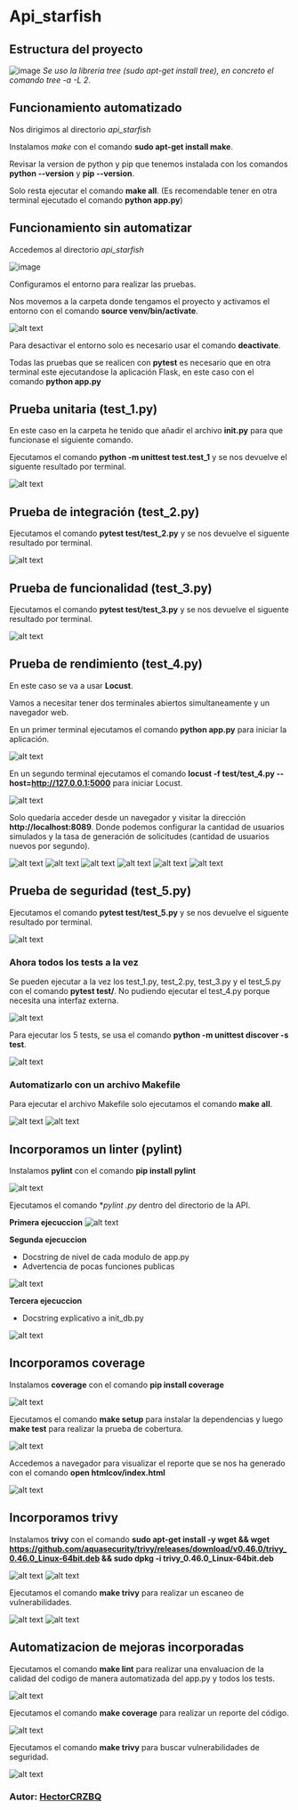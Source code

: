 # Api_starfish

## Estructura del proyecto

![image](/images/image19.png)
*Se uso la libreria tree (sudo apt-get install tree), en concreto el comando tree -a -L 2*.

## Funcionamiento automatizado

Nos dirigimos al directorio *api_starfish*

Instalamos *make* con el comando **sudo apt-get install make**.

Revisar la version de python y pip que tenemos instalada con los comandos **python --version** y **pip --version**.

Solo resta ejecutar el comando **make all**. (Es recomendable tener en otra terminal ejecutado el comando **python app.py**)

## Funcionamiento sin automatizar

Accedemos al directorio *api_starfish*

![image](/images/image1.png)

Configuramos el entorno para realizar las pruebas.

Nos movemos a la carpeta donde tengamos el proyecto y activamos el entorno con el comando **source venv/bin/activate**.

![alt text](/images/image2.png)

Para desactivar el entorno solo es necesario usar el comando **deactivate**.

Todas las pruebas que se realicen con **pytest** es necesario que en otra terminal este ejecutandose la aplicación Flask, en este caso con el comando **python app.py**

## Prueba unitaria (test_1.py)

En este caso en la carpeta he tenido que añadir el archivo **__init__.py** para que funcionase el siguiente comando.

Ejecutamos el comando **python -m unittest test.test_1** y se nos devuelve el siguente resultado por terminal.

![alt text](/images/image3.png)


## Prueba de integración (test_2.py)

Ejecutamos el comando **pytest test/test_2.py** y se nos devuelve el siguente resultado por terminal.

![alt text](/images/image4.png)


## Prueba de funcionalidad (test_3.py)

Ejecutamos el comando **pytest test/test_3.py** y se nos devuelve el siguente resultado por terminal.

![alt text](/images/image5.png)

## Prueba de rendimiento (test_4.py)

En este caso se va a usar **Locust**.

Vamos a necesitar tener dos terminales abiertos simultaneamente y un navegador web.

En un primer terminal ejecutamos el comando **python app.py** para iniciar la aplicación.

![alt text](/images/image6.png)

En un segundo terminal ejecutamos el comando **locust -f test/test_4.py --host=http://127.0.0.1:5000** para iniciar Locust.

![alt text](/images/image7.png)

Solo quedaría acceder desde un navegador y visitar la dirección **http://localhost:8089**. Donde podemos configurar la cantidad de usuarios simulados y la tasa de generación de solicitudes (cantidad de usuarios nuevos por segundo).

![alt text](/images/image8.png)
![alt text](/images/image9.png)
![alt text](/images/image10.png)
![alt text](/images/image11.png)
![alt text](/images/image12.png)
![alt text](/images/image13.png)

## Prueba de seguridad (test_5.py)

Ejecutamos el comando **pytest test/test_5.py** y se nos devuelve el siguente resultado por terminal.
    
![alt text](/images/image14.png)

### Ahora todos los tests a la vez

Se pueden ejecutar a la vez los test_1.py, test_2.py, test_3.py y el test_5.py con el comando **pytest test/**. No pudiendo ejecutar el test_4.py porque necesita una interfaz externa.

![alt text](/images/image15.png)

Para ejecutar los 5 tests, se usa el comando **python -m unittest discover -s test**.

![alt text](/images/image16.png)


### Automatizarlo con un archivo Makefile

Para ejecutar el archivo Makefile solo ejecutamos el comando **make all**.

![alt text](/images/image17.png)
![alt text](/images/image18.png)


## Incorporamos un linter (pylint)

Instalamos **pylint** con el comando **pip install pylint**

![alt text](/images/image20.png)

Ejecutamos el comando **pylint *.py** dentro del directorio de la API.

**Primera ejecuccion**
![alt text](/images/image21.png)

**Segunda ejecuccion**
 - Docstring de nivel de cada modulo de app.py
 - Advertencia de pocas funciones publicas

![alt text](/images/image22.png)

**Tercera ejecuccion**
 - Docstring explicativo a init_db.py

![alt text](/images/image23.png)

## Incorporamos coverage

Instalamos **coverage** con el comando **pip install coverage**

![alt text](/images/image24.png)

Ejecutamos el comando **make setup** para instalar la dependencias y luego **make test** para realizar la prueba de cobertura.

![alt text](/images/image25.png)

Accedemos a navegador para visualizar el reporte que se nos ha generado con el comando **open htmlcov/index.html**

![alt text](/images/image26.png)


## Incorporamos trivy

Instalamos **trivy** con el comando **sudo apt-get install -y wget && wget https://github.com/aquasecurity/trivy/releases/download/v0.46.0/trivy_0.46.0_Linux-64bit.deb && sudo dpkg -i trivy_0.46.0_Linux-64bit.deb**

![alt text](/images/image27.png)
![alt text](/images/image28.png)

Ejecutamos el comando **make trivy** para realizar un escaneo de vulnerabilidades.

![alt text](/images/image29.png)
![alt text](/images/image30.png)


## Automatizacion de mejoras incorporadas

Ejecutamos el comando **make lint** para realizar una envaluacion de la calidad del codigo de manera automatizada del app.py y todos los tests.

![alt text](/images/image31.png)

Ejecutamos el comando **make coverage** para realizar un reporte del código.

![alt text](/images/image32.png)

Ejecutamos el comando **make trivy** para buscar vulnerabilidades de seguridad.

![alt text](/images/image33.png)


### **Autor**: [HectorCRZBQ](https://github.com/HectorCRZBQ) 
